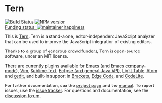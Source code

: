 # Tern

[![Build Status](https://secure.travis-ci.org/ternjs/tern.png)](http://travis-ci.org/ternjs/tern)
[![NPM version](https://img.shields.io/npm/v/tern.svg)](https://www.npmjs.org/package/tern)  
[Funding status: ![maintainer happiness](https://marijnhaverbeke.nl/fund/status_s.png?again)](https://marijnhaverbeke.nl/fund/)

This is [Tern][1]. Tern is a stand-alone, editor-independent
JavaScript analyzer that can be used to improve the JavaScript
integration of existing editors.

Thanks to a group of generous [crowd funders][2], Tern is open-source
software, under an MIT license.

There are currently plugins available for [Emacs][emacs] (and Emacs
[company-mode][cmode]), [Vim][vim], [Sublime Text][st], [Eclipse (and general Java API)][ec],
[Light Table][lt], [Atom][atom] and [gedit][gedit], and built-in support in
[Brackets][brackets], [Edge Code][edge_code], and [CodeLite](http://codelite.org/).

For further documentation, see the [project page][1] and the
[manual][3]. To report issues, use the
[issue tracker](https://github.com/ternjs/tern/issues). For questions
and documentation, see the
[discussion forum](https://discuss.ternjs.net).

[1]: http://ternjs.net
[2]: http://www.indiegogo.com/projects/tern-intelligent-javascript-editing
[3]: http://ternjs.net/doc/manual.html

[emacs]: http://ternjs.net/doc/manual.html#emacs
[ec]: https://github.com/angelozerr/tern.java
[vim]: https://github.com/ternjs/tern_for_vim
[st]: https://github.com/ternjs/tern_for_sublime
[lt]: https://github.com/mortalapeman/LT-TernJS
[atom]: https://atom.io/packages/atom-ternjs
[gedit]: https://github.com/Swatinem/tern_for_gedit
[brackets]: http://brackets.io
[edge_code]: http://html.adobe.com/edge/code
[cmode]: https://github.com/proofit404/company-tern
